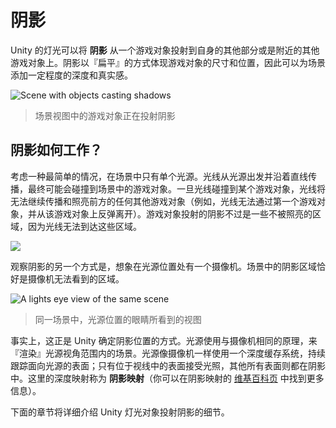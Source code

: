 <!-- # Shadows -->
# 阴影

<!-- Unity’s lights can cast Shadows from an object onto other parts of itself or onto other nearby objects. Shadows add a degree of depth and realism to a scene since they bring out the scale and position of objects that can otherwise look “flat”. -->

Unity 的灯光可以将 **阴影** 从一个游戏对象投射到自身的其他部分或是附近的其他游戏对象上。阴影以『扁平』的方式体现游戏对象的尺寸和位置，因此可以为场景添加一定程度的深度和真实感。

![Scene with objects casting shadows](https://docs.unity3d.com/uploads/Main/ShadowIntro.png)
<!-- > Scene with objects casting shadows -->
> 场景视图中的游戏对象正在投射阴影

<!-- ## How do shadows work? -->
## 阴影如何工作？

<!-- Consider the simplest case of a scene with a single light source. Light rays travel in straight lines from that source and may eventually hit objects in the scene. Once a ray has hit an object, it can’t travel any further to illuminate anything else (ie, it “bounces” off the first object and doesn’t pass through). The shadows cast by the object are simply the areas that are not illuminated because the light couldn’t reach them. -->

考虑一种最简单的情况，在场景中只有单个光源。光线从光源出发并沿着直线传播，最终可能会碰撞到场景中的游戏对象。一旦光线碰撞到某个游戏对象，光线将无法继续传播和照亮前方的任何其他游戏对象（例如，光线无法通过第一个游戏对象，并从该游戏对象上反弹离开）。游戏对象投射的阴影不过是一些不被照亮的区域，因为光线无法到达这些区域。

![](https://docs.unity3d.com/uploads/Main/ShadowMapIntro.svg)

<!-- Another way to look at this is to imagine a camera at the same position as the light. The areas of the scene that are in shadow are precisely those areas that the camera can’t see. -->

观察阴影的另一个方式是，想象在光源位置处有一个摄像机。场景中的阴影区域恰好是摄像机无法看到的区域。

![A lights eye view of the same scene](https://docs.unity3d.com/uploads/Main/ShadowLightsEyeView.svg)
<!-- > A “light’s eye view” of the same scene -->
> 同一场景中，光源位置的眼睛所看到的视图

<!-- In fact, this is exactly how Unity determines the positions of shadows from a light. The light uses the same principle as a camera to “render” the scene internally from its point of view. A depth buffer system, as used by scene cameras, keeps track of the surfaces that are closest to the light; surfaces in a direct line of sight receive illumination but all the others are in shadow. The depth map in this case is known as a **Shadow Map** (you may find the [Wikipedia Page] on shadow mapping useful for further information). -->

事实上，这正是 Unity 确定阴影位置的方式。光源使用与摄像机相同的原理，来『渲染』光源视角范围内的场景。光源像摄像机一样使用一个深度缓存系统，持续跟踪面向光源的表面；只有位于视线中的表面接受光照，其他所有表面则都在阴影中。这里的深度映射称为 **阴影映射**（你可以在阴影映射的 [维基百科页] 中找到更多信息）。

[Wikipedia Page]: http://en.wikipedia.org/wiki/Shadow_mapping
[维基百科页]: http://en.wikipedia.org/wiki/Shadow_mapping

<!-- The sections below give details on casting shadows from Unity’s Light objects. -->

下面的章节将详细介绍 Unity 灯光对象投射阴影的细节。
